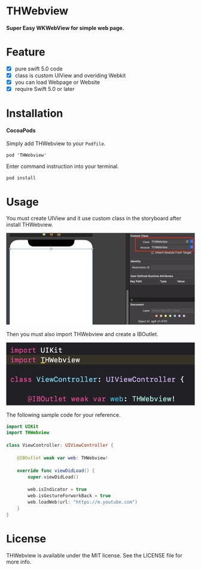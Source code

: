 # THWebview
#### Super Easy WKWebView for simple web page.

# Feature
- [x] pure swift 5.0 code
- [x] class is custom UIView and overiding Webkit
- [x] you can load Webpage or Website 
- [x] require Swift 5.0 or later

# Installation

#### CocoaPods
Simply add THWebview to your `Podfile`.

```
pod 'THWebview'
```
Enter command instruction into your terminal.

```
pod install
```

# Usage

You must create UIView and it use custom class in the storyboard after install THWebview.

![](./screenshot.png)

Then you must also import THWebview and create a IBOutlet.

![](./screenshot1.png)

The following sample code for your reference.

```swift
import UIKit
import THWebview

class ViewController: UIViewController {

    @IBOutlet weak var web: THWebview!
    
    override func viewDidLoad() {
        super.viewDidLoad()
        
        web.isIndicator = true
        web.isGestureForworkBack = true
        web.loadWeb(url: "https://m.youtube.com")
    }
}
```

# License

THWebview is available under the MIT license. See the LICENSE file for more info.

